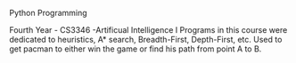 Python Programming

Fourth Year - CS3346
-Artificual Intelligence I
	Programs in this course were dedicated to heuristics, A* search, Breadth-First, Depth-First, etc.
	Used to get pacman to either win the game or find his path from point A to B.